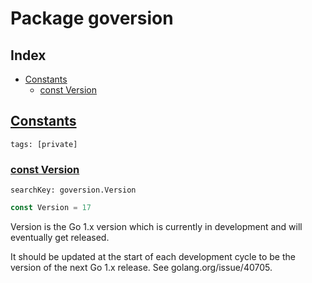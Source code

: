 # Package goversion

## Index

* [Constants](#const)
    * [const Version](#Version)


## <a id="const" href="#const">Constants</a>

```
tags: [private]
```

### <a id="Version" href="#Version">const Version</a>

```
searchKey: goversion.Version
```

```Go
const Version = 17
```

Version is the Go 1.x version which is currently in development and will eventually get released. 

It should be updated at the start of each development cycle to be the version of the next Go 1.x release. See golang.org/issue/40705. 

